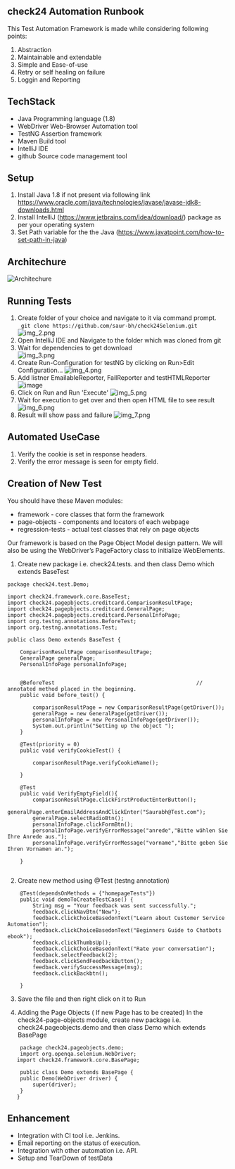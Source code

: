## check24 Automation Runbook
This Test Automation Framework is made while considering following points:
1. Abstraction
2. Maintainable and extendable
3. Simple and Ease-of-use
4. Retry or self healing on failure
5. Loggin and Reporting

## TechStack
* Java Programming language (1.8)
* WebDriver Web-Browser Automation tool
* TestNG Assertion framework
* Maven Build tool
* IntelliJ IDE
* github Source code management tool

## Setup
1. Install Java 1.8 if not present via following link https://www.oracle.com/java/technologies/javase/javase-jdk8-downloads.html
2. Install IntelliJ (https://www.jetbrains.com/idea/download/) package as per your operating system
3. Set Path variable for the the Java (https://www.javatpoint.com/how-to-set-path-in-java)

## Architechure
![Architechure](https://user-images.githubusercontent.com/22570719/130225643-1140d161-558a-49d2-9ba4-61238526d4d2.png)

## Running Tests
1. Create folder of your choice and navigate to it via command prompt.</br>
``` git clone https://github.com/saur-bh/check24Selenium.git``` </br>
![img_2.png](img_2.png)
2. Open IntelliJ IDE and Navigate to the folder which was cloned from git</br>
3. Wait for dependencies to get download</br>
![img_3.png](img_3.png)
4. Create Run-Configuration for testNG by clicking on Run>Edit Configuration...
![img_4.png](img_4.png)
5. Add listner EmailableReporter, FailReporter and testHTMLReporter
![image](https://user-images.githubusercontent.com/22570719/130237451-c555ec4c-15b0-46f5-b2eb-ec3e5843351e.png)
6. Click on Run and Run 'Execute'
![img_5.png](img_5.png)
7. Wait for execution to get over and then open HTML file to see result
![img_6.png](img_6.png)
8. Result will show pass and failure
![img_7.png](img_7.png)
## Automated UseCase
1. Verify the cookie is set in response headers.
2. Verify the error message is seen for empty field.


## Creation of New Test 
 You should have these Maven modules:
 * framework - core classes that form the framework
 * page-objects - components and locators of each webpage
 * regression-tests - actual test classes that rely on page objects
 
 Our framework is based on the Page Object Model design pattern. We will also be using the WebDriver’s PageFactory class to initialize WebElements.


1. Create new package  i.e. check24.tests.<packageName> and then class Demo which extends BaseTest</br>
```
package check24.test.Demo;

import check24.framework.core.BaseTest;
import check24.pagepbjects.creditcard.ComparisonResultPage;
import check24.pagepbjects.creditcard.GeneralPage;
import check24.pagepbjects.creditcard.PersonalInfoPage;
import org.testng.annotations.BeforeTest;
import org.testng.annotations.Test;

public class Demo extends BaseTest {

    ComparisonResultPage comparisonResultPage;
    GeneralPage generalPage;
    PersonalInfoPage personalInfoPage;


    @BeforeTest                                             // annotated method placed in the beginning.
    public void before_test() {

        comparisonResultPage = new ComparisonResultPage(getDriver());
        generalPage = new GeneralPage(getDriver());
        personalInfoPage = new PersonalInfoPage(getDriver());
        System.out.println("Setting up the object ");
    }

    @Test(priority = 0)
    public void verifyCookieTest() {

        comparisonResultPage.verifyCookieName();

    }

    @Test
    public void VerifyEmptyField(){
        comparisonResultPage.clickFirstProductEnterButton();
        generalPage.enterEmailAddressAndClickEnter("Saurabh@Test.com");
        generalPage.selectRadioBtn();
        personalInfoPage.clickFormBtn();
        personalInfoPage.verifyErrorMessage("anrede","Bitte wählen Sie Ihre Anrede aus.");
        personalInfoPage.verifyErrorMessage("vorname","Bitte geben Sie Ihren Vornamen an.");

    }
  
   ```
    
2. Create new method using @Test (testng annotation) 
```
    @Test(dependsOnMethods = {"homepageTests"})
    public void demoToCreateTestCase() {
        String msg = "Your feedback was sent successfully.";
        feedback.clickNavBtn("New");
        feedback.clickChoiceBasedonText("Learn about Customer Service Automation");
        feedback.clickChoiceBasedonText("Beginners Guide to Chatbots ebook");
        feedback.clickThumbsUp();
        feedback.clickChoiceBasedonText("Rate your conversation");
        feedback.selectFeedback(2);
        feedback.clickSendFeedbackButton();
        feedback.verifySuccessMessage(msg);
        feedback.clickBackbtn();

    }
```
3. Save the file and then right click on it to Run
 
4. Adding the Page Objects ( If new Page has to be created)
    In the check24-page-objects module, create new package i.e. check24.pageobjects.demo and then class Demo which extends BasePage</br>
```
    package check24.pageobjects.demo;
    import org.openqa.selenium.WebDriver;
   import check24.framework.core.BasePage;

    public class Demo extends BasePage {
    public Demo(WebDriver driver) {
        super(driver);
    }
   } 
```


## Enhancement
  * Integration with CI tool i.e. Jenkins.
  * Email reporting on the status of execution.
  * Integration with other automation i.e. API.
  * Setup and TearDown of testData

